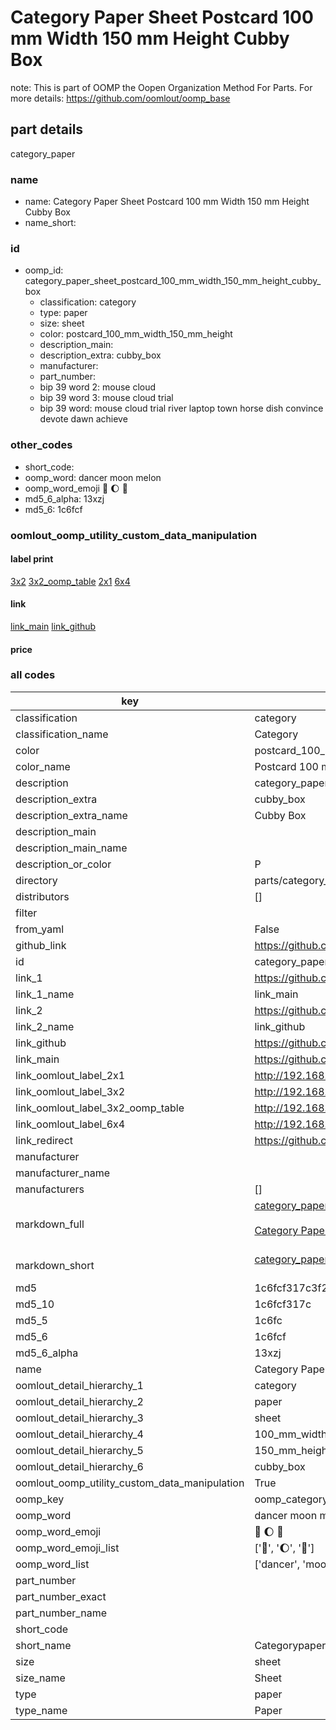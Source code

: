 # Category Paper Sheet Postcard 100 mm Width 150 mm Height Cubby Box  

note: This is part of OOMP the Oopen Organization Method For Parts. For more details: https://github.com/oomlout/oomp_base

##  part details
  



category_paper



### name
* name: Category Paper Sheet Postcard 100 mm Width 150 mm Height Cubby Box
* name_short: 
### id
* oomp_id: category_paper_sheet_postcard_100_mm_width_150_mm_height_cubby_box
  * classification: category
  * type: paper
  * size: sheet
  * color: postcard_100_mm_width_150_mm_height
  * description_main: 
  * description_extra: cubby_box
  * manufacturer: 
  * part_number: 
  * bip 39 word 2: mouse cloud
  * bip 39 word 3: mouse cloud trial
  * bip 39 word: mouse cloud trial river laptop town horse dish convince devote dawn achieve

### other_codes
* short_code: 
* oomp_word: dancer moon melon
* oomp_word_emoji :dancer: :moon: :melon:
* md5_6_alpha: 13xzj
* md5_6: 1c6fcf






### oomlout_oomp_utility_custom_data_manipulation
#### label print
[3x2](http://192.168.1.245:1112/?label=oomp%2013xzj)
[3x2_oomp_table](http://192.168.1.108:1112/?label=oomp%2013xzj)
[2x1](http://192.168.1.242:1112/?label=oomp%2013xzj)
[6x4](http://192.168.1.55:1112/?label=oomp%2013xzj)    

#### link

[link_main](https://github.com/oomlout/oomlout_oomp_version_1_messy/tree/main/parts/category_paper_sheet_postcard_100_mm_width_150_mm_height_cubby_box) [link_github](https://github.com/oomlout/oomlout_oomp_version_1_messy/tree/main/parts/category_paper_sheet_postcard_100_mm_width_150_mm_height_cubby_box)                             

#### price







### all codes 
| key | value |  
| --- | --- |  
| classification | category |  
| classification_name | Category |  
| color | postcard_100_mm_width_150_mm_height |  
| color_name | Postcard 100 mm Width 150 mm Height |  
| description | category_paper |  
| description_extra | cubby_box |  
| description_extra_name | Cubby Box |  
| description_main |  |  
| description_main_name |  |  
| description_or_color | P  |  
| directory | parts/category_paper_sheet_postcard_100_mm_width_150_mm_height_cubby_box |  
| distributors | [] |  
| filter |  |  
| from_yaml | False |  
| github_link | https://github.com/oomlout/oomlout_oomp_part_src/tree/main/parts/category_paper_sheet_postcard_100_mm_width_150_mm_height_cubby_box |  
| id | category_paper_sheet_postcard_100_mm_width_150_mm_height_cubby_box |  
| link_1 | https://github.com/oomlout/oomlout_oomp_version_1_messy/tree/main/parts/category_paper_sheet_postcard_100_mm_width_150_mm_height_cubby_box |  
| link_1_name | link_main |  
| link_2 | https://github.com/oomlout/oomlout_oomp_version_1_messy/tree/main/parts/category_paper_sheet_postcard_100_mm_width_150_mm_height_cubby_box |  
| link_2_name | link_github |  
| link_github | https://github.com/oomlout/oomlout_oomp_version_1_messy/tree/main/parts/category_paper_sheet_postcard_100_mm_width_150_mm_height_cubby_box |  
| link_main | https://github.com/oomlout/oomlout_oomp_version_1_messy/tree/main/parts/category_paper_sheet_postcard_100_mm_width_150_mm_height_cubby_box |  
| link_oomlout_label_2x1 | http://192.168.1.242:1112/?label=oomp%2013xzj |  
| link_oomlout_label_3x2 | http://192.168.1.245:1112/?label=oomp%2013xzj |  
| link_oomlout_label_3x2_oomp_table | http://192.168.1.108:1112/?label=oomp%2013xzj |  
| link_oomlout_label_6x4 | http://192.168.1.55:1112/?label=oomp%2013xzj |  
| link_redirect | https://github.com/oomlout/oomlout_oomp_version_1_messy/tree/main/parts/category_paper_sheet_postcard_100_mm_width_150_mm_height_cubby_box |  
| manufacturer |  |  
| manufacturer_name |  |  
| manufacturers | [] |  
| markdown_full | [category_paper_sheet_postcard_100_mm_width_150_mm_height_cubby_box](none)<br>[](none)<br>[Category Paper Sheet Postcard 100 Mm Width 150 Mm Height Cubby Box](none)<br><br> |  
| markdown_short | [category_paper_sheet_postcard_100_mm_width_150_mm_height_cubby_box](none)<br><br> |  
| md5 | 1c6fcf317c3f2dbb993e8badd04afc85 |  
| md5_10 | 1c6fcf317c |  
| md5_5 | 1c6fc |  
| md5_6 | 1c6fcf |  
| md5_6_alpha | 13xzj |  
| name | Category Paper Sheet Postcard 100 mm Width 150 mm Height Cubby Box |  
| oomlout_detail_hierarchy_1 | category |  
| oomlout_detail_hierarchy_2 | paper |  
| oomlout_detail_hierarchy_3 | sheet |  
| oomlout_detail_hierarchy_4 | 100_mm_width |  
| oomlout_detail_hierarchy_5 | 150_mm_height |  
| oomlout_detail_hierarchy_6 | cubby_box |  
| oomlout_oomp_utility_custom_data_manipulation | True |  
| oomp_key | oomp_category_paper_sheet_postcard_100_mm_width_150_mm_height_cubby_box |  
| oomp_word | dancer moon melon |  
| oomp_word_emoji | :dancer: :moon: :melon: |  
| oomp_word_emoji_list | [':dancer:', ':moon:', ':melon:'] |  
| oomp_word_list | ['dancer', 'moon', 'melon'] |  
| part_number |  |  
| part_number_exact |  |  
| part_number_name |  |  
| short_code |  |  
| short_name | Categorypaper |  
| size | sheet |  
| size_name | Sheet |  
| type | paper |  
| type_name | Paper |  
